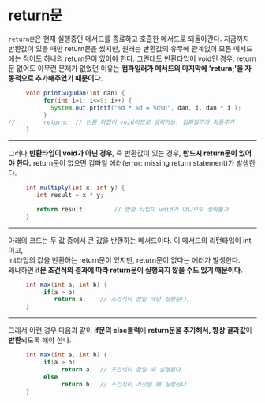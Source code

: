 # return문 

`return문`은 현재 실행중인 메서드를 종료하고 호출한 메서드로 되돌아간다. 지금까지 반환값이 있을 때만 return문을 썼지만, 원래는 반환값의 유무에 관계없이 모든 메서드에는 적어도 하나의 return문이 있어야 한다. 그런데도 반환타입이 void인 경우, return문 없어도 아무런 문제가 없었던 이유는 **컴파일러가 메서드의 마지막에 'return;'을 자동적으로 추가해주었기 때문이다.**
```java
     void printGugudan(int dan) {
          for(int i=1; i<=9; i++) {
            System.out.printf("%d * %d = %d%n", dan, i, dan * i );
          }
//        return;  // 반환 타입이 void이므로 생략가능. 컴파일러가 자동추가
     }
```

---

그러나 **반환타입이 void가 아닌 경우**, 즉 반환값이 있는 경우, **반드시 return문이 있어야 한다.** return문이 없으면 컴파일 에러(error: missing return statement)가 발생한다.
```java
     int multiply(int x, int y) {
        int result = x * y;

        return result;        // 반환 타입이 void가 아니므로 생략불가
     }
```
---

아래의 코드는 두 값 중에서 큰 값을 반환하는 메서드이다. 이 메서드의 리턴타입이 int이고,<br>
int타입의 값을 반환하는 return문이 있지만, return문이 없다는 에러가 발생한다.<br>
왜냐하면 if**문 조건식의 결과에 따라 return문이 실행되지 않을 수도 있기 때문이다.**
```java
     int max(int a, int b) {
          if(a > b)
             return a;    // 조건식이 참일 때만 실행된다.
     }
```
---

그래서 이런 경우 다음과 같이 **if문의 else블럭**에 **return문을 추가해서, 항상 결과값**이 **반환**되도록 해야 한다.
```java
     int max(int a, int b) {
          if(a > b)
               return a;  // 조건식이 참일 때 실행된다.
          else
               return b;  // 조건식이 거짓일 때 실행된다.
     }
```
